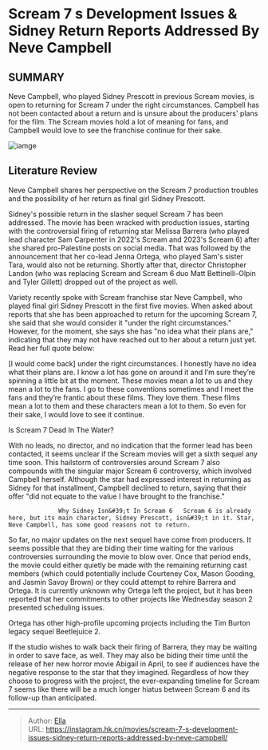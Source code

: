 # Scream 7 s Development Issues &amp; Sidney Return Reports Addressed By Neve Campbell


## SUMMARY 



  Neve Campbell, who played Sidney Prescott in previous Scream movies, is open to returning for Scream 7 under the right circumstances.   Campbell has not been contacted about a return and is unsure about the producers&#39; plans for the film.   The Scream movies hold a lot of meaning for fans, and Campbell would love to see the franchise continue for their sake.  

![iamge](https://static1.srcdn.com/wordpress/wp-content/uploads/2024/01/neve-campbell-as-sidney-from-scream-3-with-ghostface-from-scream-6.jpg)

## Literature Review

Neve Campbell shares her perspective on the Scream 7 production troubles and the possibility of her return as final girl Sidney Prescott.




Sidney&#39;s possible return in the slasher sequel Scream 7 has been addressed. The movie has been wracked with production issues, starting with the controversial firing of returning star Melissa Barrera (who played lead character Sam Carpenter in 2022&#39;s Scream and 2023&#39;s Scream 6) after she shared pro-Palestine posts on social media. That was followed by the announcement that her co-lead Jenna Ortega, who played Sam&#39;s sister Tara, would also not be returning. Shortly after that, director Christopher Landon (who was replacing Scream and Scream 6 duo Matt Bettinelli-Olpin and Tyler Gillett) dropped out of the project as well.




Variety recently spoke with Scream franchise star Neve Campbell, who played final girl Sidney Prescott in the first five movies. When asked about reports that she has been approached to return for the upcoming Scream 7, she said that she would consider it &#34;under the right circumstances.&#34; However, for the moment, she says she has &#34;no idea what their plans are,&#34; indicating that they may not have reached out to her about a return just yet. Read her full quote below:


[I would come back] under the right circumstances. I honestly have no idea what their plans are. I know a lot has gone on around it and I’m sure they’re spinning a little bit at the moment. These movies mean a lot to us and they mean a lot to the fans. I go to these conventions sometimes and I meet the fans and they’re frantic about these films. They love them. These films mean a lot to them and these characters mean a lot to them. So even for their sake, I would love to see it continue.






 Is Scream 7 Dead In The Water? 
          

With no leads, no director, and no indication that the former lead has been contacted, it seems unclear if the Scream movies will get a sixth sequel any time soon. This hailstorm of controversies around Scream 7 also compounds with the singular major Scream 6 controversy, which involved Campbell herself. Although the star had expressed interest in returning as Sidney for that installment, Campbell declined to return, saying that their offer &#34;did not equate to the value I have brought to the franchise.&#34;

                  Why Sidney Isn&#39;t In Scream 6   Scream 6 is already here, but its main character, Sidney Prescott, isn&#39;t in it. Star, Neve Campbell, has some good reasons not to return.   

So far, no major updates on the next sequel have come from producers. It seems possible that they are biding their time waiting for the various controversies surrounding the movie to blow over. Once that period ends, the movie could either quietly be made with the remaining returning cast members (which could potentially include Courteney Cox, Mason Gooding, and Jasmin Savoy Brown) or they could attempt to rehire Barrera and Ortega. It is currently unknown why Ortega left the project, but it has been reported that her commitments to other projects like Wednesday season 2 presented scheduling issues.






Ortega has other high-profile upcoming projects including the Tim Burton legacy sequel Beetlejuice 2.




If the studio wishes to walk back their firing of Barrera, they may be waiting in order to save face, as well. They may also be biding their time until the release of her new horror movie Abigail in April, to see if audiences have the negative response to the star that they imagined. Regardless of how they choose to progress with the project, the ever-expanding timeline for Scream 7 seems like there will be a much longer hiatus between Scream 6 and its follow-up than anticipated.



---

> Author: [Ella](https://instagram.hk.cn/)  
> URL: https://instagram.hk.cn/movies/scream-7-s-development-issues-sidney-return-reports-addressed-by-neve-campbell/  


